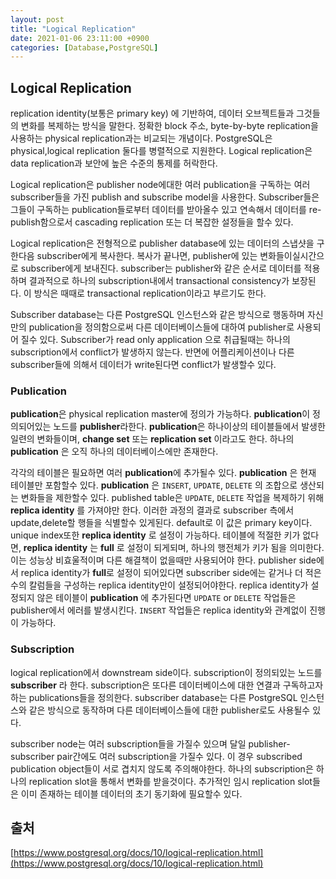 ```yaml
---
layout: post
title: "Logical Replication"
date: 2021-01-06 23:11:00 +0900
categories: [Database,PostgreSQL]
---
```


## Logical Replication

replication identity(보통은 primary key) 에 기반하여, 데이터 오브젝트들과 그것들의 변화를 복제하는 방식을 말한다. 정확한 block 주소, byte-by-byte replication을 사용하는 physical replication과는 비교되는 개념이다. PostgreSQL은 physical,logical replication 둘다를 병렬적으로 지원한다. Logical replication은 data replication과 보안에 높은 수준의 통제를 허락한다.

Logical replication은 publisher node에대한 여러 publication을 구독하는 여러 subscriber들을 가진 publish and subscribe model을 사용한다. Subscriber들은 그들이 구독하는 publication들로부터 데이터를 받아올수 있고 연속해서 데이터를 re-publish함으로서 cascading replication 또는 더 복잡한 설정들을 할수 있다.

Logical replication은 전형적으로 publisher database에 있는 데이터의 스냅샷을 구한다음 subscriber에게 복사한다. 복사가 끝나면, publisher에 있는 변화들이실시간으로  subscriber에게 보내진다. subscriber는 publisher와 같은 순서로 데이터를 적용하며 결과적으로 하나의 subscription내에서 transactional consistency가 보장된다. 이 방식은 때때로 transactional replication이라고 부르기도 한다.

Subscriber database는 다른 PostgreSQL 인스턴스와 같은 방식으로 행동하며 자신만의 publication을 정의함으로써 다른 데이터베이스들에 대하여 publisher로 사용되어 질수 있다. Subscriber가 read only application 으로 취급될때는 하나의 subscription에서 conflict가 발생하지 않는다. 반면에 어플리케이션이나 다른 subscriber들에 의해서 데이터가 write된다면 conflict가 발생할수 있다.

### Publication

**publication**은 physical replication master에 정의가 가능하다. **publication**이 정의되어있는 노드를 **publisher**라한다.  **publication**은  하나이상의 테이블들에서 발생한 일련의 변화들이며, **change set** 또는 **replication set** 이라고도 한다. 하나의 **publication** 은 오직 하나의 데이터베이스에만 존재한다.

각각의 테이블은 필요하면 여러 **publication**에 추가될수 있다. **publication** 은 현재 테이블만 포함할수 있다. **publication** 은 ```INSERT```, ```UPDATE```, ```DELETE``` 의 조합으로 생산되는 변화들을  제한할수 있다. published table은 ```UPDATE```, ```DELETE``` 작업을 복제하기 위해 **replica identity** 를 가져야만 한다. 이러한 과정의 결과로 subscriber 측에서 update,delete할 행들을 식별할수 있게된다. default로 이 값은 primary key이다. unique index또한 **replica identity** 로 설정이 가능하다. 테이블에 적절한 키가 없다면, **replica identity** 는  **full** 로 설정이 되게되며, 하나의 행전체가 키가 됨을 의미한다. 이는 성능상 비효울적이며 다른 해결책이 없을때만 사용되어야 한다. publisher side에서 replica identity가 **full**로 설정이 되어있다면 subscriber side에는 같거나 더 적은수의 칼럼들을 구성하는 replica identity만이 설정되어야한다. replica identity가 설정되지 않은 테이블이 **publication** 에 추가된다면 ```UPDATE``` or ```DELETE``` 작업들은 publisher에서 에러를 발생시킨다. ```INSERT``` 작업들은 replica identity와 관계없이 진행이 가능하다.

### Subscription

logical replication에서  downstream side이다. subscription이 정의되있는 노드를 **subscriber** 라 한다. subscription은 또다른 데이터베이스에 대한 연결과 구독하고자 하는 publications들을 정의한다. subscriber database는 다른 PostgreSQL 인스턴스와 같은 방식으로 동작하며 다른 데이터베이스들에 대한 publisher로도 사용될수 있다. 

subscriber node는 여러 subscription들을 가질수 있으며 달일 publisher-subscriber pair간에도 여러 subscription을 가질수 있다. 이 경우 subscribed publication object들이 서로 겹치지 않도록 주의해야한다. 하나의 subscription은 하나의 replication slot을 통해서 변화를 받을것이다. 추가적인 임시 replication slot들은 이미 존재하는 테이블 데이터의 초기 동기화에 필요할수 있다.

## 출처

[https://www.postgresql.org/docs/10/logical-replication.html](https://www.postgresql.org/docs/10/logical-replication.html)